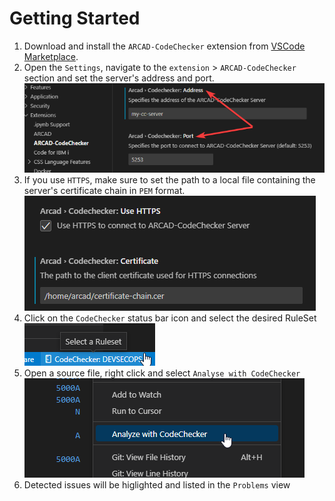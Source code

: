 # Getting Started
1. Download and install the `ARCAD-CodeChecker` extension from [VSCode Marketplace](https://marketplace.visualstudio.com/items?itemName=arcadsoftware.arcad-codechecker).
2. Open the `Settings`, navigate to the `extension` > `ARCAD-CodeChecker` section and set the server's address and port.<br/>
![config_001](../assets/config_001.png)
3. If you use `HTTPS`, make sure to set the path to a local file containing the server's certificate chain in `PEM` format.<br/>
![config_002](../assets/config_002.png)
4. Click on the `CodeChecker` status bar icon and select the desired RuleSet<br/>
![config_003](../assets/config_003.png)
5. Open a source file, right click and select `Analyse with CodeChecker`<br/>![exec_001](../assets/exec_001.png)
6. Detected issues will be higlighted and listed in the `Problems` view